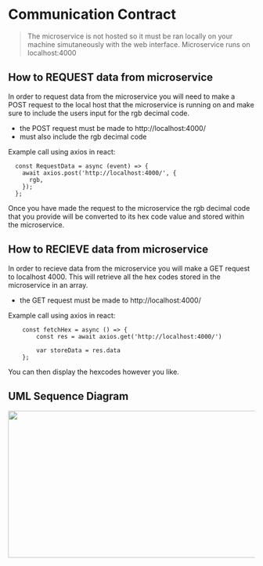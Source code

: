 # Communication Contract
> The microservice is not hosted so it must be ran locally on your machine simutaneously with the web interface.
Microservice runs on localhost:4000

<h2> How to REQUEST data from microservice </h2>

In order to request data from the microservice you will need to make a POST request to the 
  local host that the microservice is running on and make sure to include the users input for the
  rgb decimal code.
  
  - the POST request must be made to http://localhost:4000/
  - must also include the rgb decimal code
  
Example call using axios in react:
```
  const RequestData = async (event) => {
    await axios.post('http://localhost:4000/', {
      rgb,
    });
  };
```

Once you have made the request to the microservice the rgb decimal code that you provide will be converted to its hex code 
value and stored within the microservice. 

<h2> How to RECIEVE data from microservice </h2>

In order to recieve data from the microservice you will make a GET request to localhost 4000.
This will retrieve all the hex codes stored in the microservice in an array.

- the GET request must be made to http://localhost:4000/

Example call using axios in react:
```
    const fetchHex = async () => {
        const res = await axios.get('http://localhost:4000/')

        var storeData = res.data
    };
```

You can then display the hexcodes however you like.

<h2> UML Sequence Diagram </h2>
<img src="https://user-images.githubusercontent.com/51865580/198276788-fe4080e4-d5da-4571-984d-02987eefd410.png" width="600" height="300"/>
